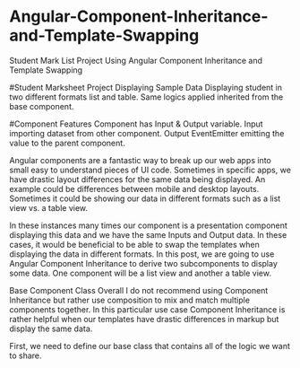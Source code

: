 # Angular-Component-Inheritance-and-Template-Swapping
Student Mark List Project Using Angular Component Inheritance and Template Swapping

#Student Marksheet Project Displaying Sample Data
Displaying student in two different formats list and table.
Same logics applied inherited from the base component.

#Component Features
Component has Input & Output variable.
Input importing dataset from other component.
Output EventEmitter emitting the value to the parent component.

Angular components are a fantastic way to break up our web apps into small easy to understand pieces of UI code. Sometimes in specific apps, we have drastic layout differences for the same data being displayed. An example could be differences between mobile and desktop layouts. Sometimes it could be showing our data in different formats such as a list view vs. a table view.

In these instances many times our component is a presentation component displaying this data and we have the same Inputs and Output data. In these cases, it would be beneficial to be able to swap the templates when displaying the data in different formats. In this post, we are going to use Angular Component Inheritance to derive two subcomponents to display some data. One component will be a list view and another a table view.

Base Component Class
Overall I do not recommend using Component Inheritance but rather use composition to mix and match multiple components together. In this particular use case Component Inheritance is rather helpful when our templates have drastic differences in markup but display the same data.

First, we need to define our base class that contains all of the logic we want to share.
